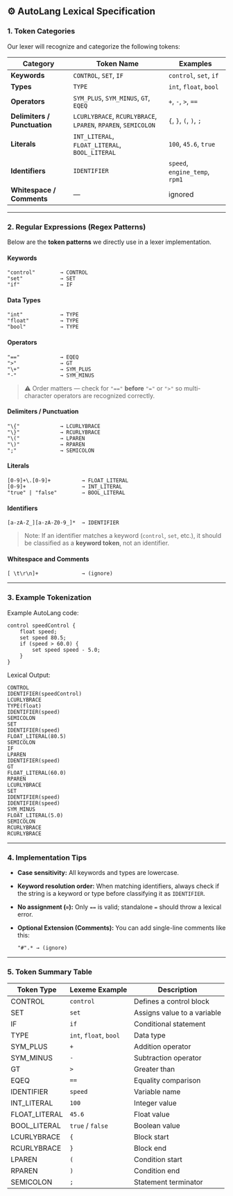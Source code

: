 ## ⚙️ **AutoLang Lexical Specification**

### **1. Token Categories**

Our lexer will recognize and categorize the following tokens:

| Category                     | Token Name                                          | Examples                       |
| ---------------------------- | --------------------------------------------------- | ------------------------------ |
| **Keywords**                 | `CONTROL`, `SET`, `IF`                              | `control`, `set`, `if`         |
| **Types**                    | `TYPE`                                              | `int`, `float`, `bool`         |
| **Operators**                | `SYM_PLUS`, `SYM_MINUS`, `GT`, `EQEQ`                       | `+`, `-`, `>`, `==`            |
| **Delimiters / Punctuation** | `LCURLYBRACE`, `RCURLYBRACE`, `LPAREN`, `RPAREN`, `SEMICOLON` | `{`, `}`, `(`, `)`, `;`        |
| **Literals**                 | `INT_LITERAL`, `FLOAT_LITERAL`, `BOOL_LITERAL`      | `100`, `45.6`, `true`          |
| **Identifiers**              | `IDENTIFIER`                                        | `speed`, `engine_temp`, `rpm1` |
| **Whitespace / Comments**    | —                                                   | ignored                        |

---

### **2. Regular Expressions (Regex Patterns)**

Below are the **token patterns** we directly use in a lexer implementation.

#### **Keywords**

```
"control"        → CONTROL
"set"            → SET
"if"             → IF
```

#### **Data Types**

```
"int"            → TYPE
"float"          → TYPE
"bool"           → TYPE
```

#### **Operators**

```
"=="             → EQEQ
">"              → GT
"\+"             → SYM_PLUS
"-"              → SYM_MINUS
```

> ⚠️ Order matters — check for `"=="` **before** `"="` or `">"` so multi-character operators are recognized correctly.

#### **Delimiters / Punctuation**

```
"\{"             → LCURLYBRACE
"\}"             → RCURLYBRACE
"\("             → LPAREN
"\)"             → RPAREN
";"              → SEMICOLON
```

#### **Literals**

```
[0-9]+\.[0-9]+          → FLOAT_LITERAL
[0-9]+                  → INT_LITERAL
"true" | "false"        → BOOL_LITERAL
```

#### **Identifiers**

```
[a-zA-Z_][a-zA-Z0-9_]*  → IDENTIFIER
```

> Note: If an identifier matches a keyword (`control`, `set`, etc.), it should be classified as a **keyword token**, not an identifier.

#### **Whitespace and Comments**

```
[ \t\r\n]+              → (ignore)
```

---

### **3. Example Tokenization**

Example AutoLang code:

```autolang
control speedControl {
    float speed;
    set speed 80.5;
    if (speed > 60.0) {
        set speed speed - 5.0;
    }
}
```

Lexical Output:

```
CONTROL
IDENTIFIER(speedControl)
LCURLYBRACE
TYPE(float)
IDENTIFIER(speed)
SEMICOLON
SET
IDENTIFIER(speed)
FLOAT_LITERAL(80.5)
SEMICOLON
IF
LPAREN
IDENTIFIER(speed)
GT
FLOAT_LITERAL(60.0)
RPAREN
LCURLYBRACE
SET
IDENTIFIER(speed)
IDENTIFIER(speed)
SYM_MINUS
FLOAT_LITERAL(5.0)
SEMICOLON
RCURLYBRACE
RCURLYBRACE
```

---

### **4. Implementation Tips**

* **Case sensitivity:** All keywords and types are lowercase.
* **Keyword resolution order:**
  When matching identifiers, always check if the string is a keyword or type before classifying it as `IDENTIFIER`.
* **No assignment (`=`):**
  Only `==` is valid; standalone `=` should throw a lexical error.
* **Optional Extension (Comments):**
  You can add single-line comments like this:

  ```
  "#".* → (ignore)
  ```

---

### **5. Token Summary Table**

| Token Type    | Lexeme Example         | Description                 |
| ------------- | ---------------------- | --------------------------- |
| CONTROL       | `control`              | Defines a control block     |
| SET           | `set`                  | Assigns value to a variable |
| IF            | `if`                   | Conditional statement       |
| TYPE          | `int`, `float`, `bool` | Data type                   |
| SYM_PLUS          | `+`                    | Addition operator           |
| SYM_MINUS         | `-`                    | Subtraction operator        |
| GT            | `>`                    | Greater than                |
| EQEQ          | `==`                   | Equality comparison         |
| IDENTIFIER    | `speed`                | Variable name               |
| INT_LITERAL   | `100`                  | Integer value               |
| FLOAT_LITERAL | `45.6`                 | Float value                 |
| BOOL_LITERAL  | `true` / `false`       | Boolean value               |
| LCURLYBRACE        | `{`                    | Block start                 |
| RCURLYBRACE        | `}`                    | Block end                   |
| LPAREN        | `(`                    | Condition start             |
| RPAREN        | `)`                    | Condition end               |
| SEMICOLON     | `;`                    | Statement terminator        |


